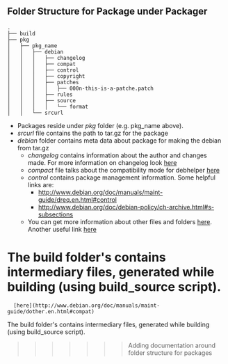 Folder Structure for Package under Packager
-------------------------------------------
```
.
├── build
├── pkg
│   ├── pkg_name
│   │   ├── debian
│   │   │   ├── changelog
│   │   │   ├── compat
│   │   │   ├── control
│   │   │   ├── copyright
│   │   │   ├── patches
│   │   │   │   ├── 000n-this-is-a-patche.patch
│   │   │   ├── rules
│   │   │   ├── source
│   │   │   │   └── format
│   │   └── srcurl
```

* Packages reside under _pkg_ folder (e.g. pkg_name above).
* _srcurl_ file contains the path to tar.gz for the package
* _debian_ folder contains meta data about package for making the
  debian from tar.gz
    * _changelog_ contains information about the author and changes
      made. For more information on changelog look
      [here](http://www.debian.org/doc/debian-policy/ch-source.html#s-dpkgchangelog)
    * _compact_ file talks about the compatibility mode for debhelper
      [here](http://manpages.ubuntu.com/manpages/raring/en/man7/debhelper.7.html#contenttoc8)
    * _control_ contains package management information. Some
      helpful links are:
        * http://www.debian.org/doc/manuals/maint-guide/dreq.en.html#control
        * http://www.debian.org/doc/debian-policy/ch-archive.html#s-subsections
    * You can get more information about other files and folders
      [here](http://www.debian.org/doc/manuals/maint-guide/dother.en.html#compat). Another useful link [here](http://www.debian.org/doc/manuals/maint-guide/dreq.en.html)

The build folder's contains intermediary files, generated while building
(using build_source script).
=======
      [here](http://www.debian.org/doc/manuals/maint-guide/dother.en.html#compat)

The build folder's contains intermediary files, generated while building
(using build_source script).
>>>>>>> Adding documentation around folder structure for packages
